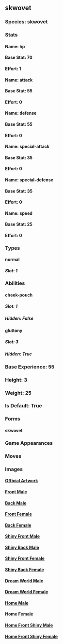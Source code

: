 ## skwovet
### Species: skwovet
### Stats
#### Name: hp
#### Base Stat: 70
#### Effort: 1
#### Name: attack
#### Base Stat: 55
#### Effort: 0
#### Name: defense
#### Base Stat: 55
#### Effort: 0
#### Name: special-attack
#### Base Stat: 35
#### Effort: 0
#### Name: special-defense
#### Base Stat: 35
#### Effort: 0
#### Name: speed
#### Base Stat: 25
#### Effort: 0
### Types
#### normal
##### Slot: 1
### Abilities
#### cheek-pouch
##### Slot: 1
##### Hidden: False
#### gluttony
##### Slot: 3
##### Hidden: True
### Base Experience: 55
### Height: 3
### Weight: 25
### Is Default: True
### Forms
#### skwovet
### Game Appearances
### Moves
### Images
#### [Official Artwork](https://raw.githubusercontent.com/PokeAPI/sprites/master/sprites/pokemon/other/official-artwork/819.png)
#### [Front Male](https://raw.githubusercontent.com/PokeAPI/sprites/master/sprites/pokemon/819.png)
#### [Back Male](https://raw.githubusercontent.com/PokeAPI/sprites/master/sprites/pokemon/back/819.png)
#### [Front Female](None)
#### [Back Female](None)
#### [Shiny Front Male](https://raw.githubusercontent.com/PokeAPI/sprites/master/sprites/pokemon/shiny/819.png)
#### [Shiny Back Male](https://raw.githubusercontent.com/PokeAPI/sprites/master/sprites/pokemon/back/819.png)
#### [Shiny Front Female](None)
#### [Shiny Back Female](None)
#### [Dream World Male](None)
#### [Dream World Female](None)
#### [Home Male](https://raw.githubusercontent.com/PokeAPI/sprites/master/sprites/pokemon/other/home/819.png)
#### [Home Female](None)
#### [Home Front Shiny Male](https://raw.githubusercontent.com/PokeAPI/sprites/master/sprites/pokemon/other/home/shiny/819.png)
#### [Home Front Shiny Female](None)
